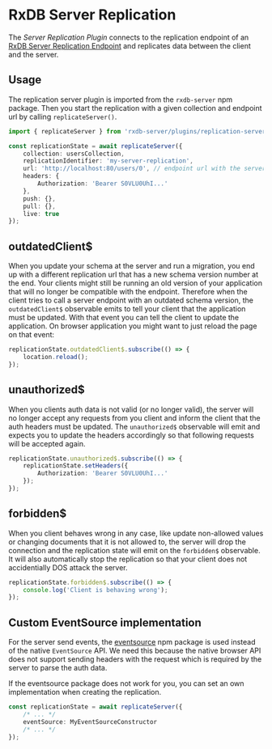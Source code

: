 # RxDB Server Replication

The *Server Replication Plugin* connects to the replication endpoint of an [RxDB Server Replication Endpoint](./rx-server.md#replication-endpoint) and replicates data between the client and the server.

## Usage

The replication server plugin is imported from the `rxdb-server` npm package. Then you start the replication with a given collection and endpoint url by calling `replicateServer()`.

```ts
import { replicateServer } from 'rxdb-server/plugins/replication-server';

const replicationState = await replicateServer({
    collection: usersCollection,
    replicationIdentifier: 'my-server-replication',
    url: 'http://localhost:80/users/0', // endpoint url with the servers collection schema version at the end
    headers: {
        Authorization: 'Bearer S0VLU0UhI...'
    },
    push: {},
    pull: {},
    live: true
});
```

## outdatedClient$

When you update your schema at the server and run a migration, you end up with a different replication url that has a new schema version number at the end.
Your clients might still be running an old version of your application that will no longer be compatible with the endpoint. Therefore when the client tries to call a server endpoint with an outdated schema version, the `outdatedClient$` observable emits to tell your client that the application must be updated. With that event you can tell the client to update the application.
On browser application you might want to just reload the page on that event:

```ts
replicationState.outdatedClient$.subscribe(() => {
    location.reload();
});
```

## unauthorized$

When you clients auth data is not valid (or no longer valid), the server will no longer accept any requests from you client and inform the client that the auth headers must be updated.
The `unauthorized$` observable will emit and expects you to update the headers accordingly so that following requests will be accepted again.

```ts
replicationState.unauthorized$.subscribe(() => {
    replicationState.setHeaders({
        Authorization: 'Bearer S0VLU0UhI...'
    });
});
```

## forbidden$

When you client behaves wrong in any case, like update non-allowed values or changing documents that it is not allowed to,
the server will drop the connection and the replication state will emit on the `forbidden$` observable.
It will also automatically stop the replication so that your client does not accidentially DOS attack the server.

```ts
replicationState.forbidden$.subscribe(() => {
    console.log('Client is behaving wrong');
});
```

## Custom EventSource implementation

For the server send events, the [eventsource](https://github.com/EventSource/eventsource) npm package is used instead of the native `EventSource` API. We need this because the native browser API does not support sending headers with the request which is required by the server to parse the auth data.

If the eventsource package does not work for you, you can set an own implementation when creating the replication.

```ts
const replicationState = await replicateServer({
    /* ... */
    eventSource: MyEventSourceConstructor
    /* ... */
});
```
